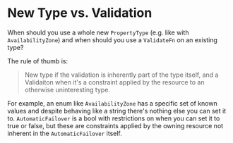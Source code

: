 # New Type vs. Validation

When should you use a whole new `PropertyType` (e.g. like with `AvailabilityZone`) and when should you use a `ValidateFn` on an existing type?

The rule of thumb is:

> New type if the validation is inherently part of the type itself, and a Validaiton when it's a constraint applied by the resource to an otherwise uninteresting type.

For example, an enum like `AvailabilityZone` has a specific set of known values and despite behaving like a string there's nothing else you can set it to. `AutomaticFailover` is a bool with restrictions on when you can set it to true or false, but these are constraints applied by the owning resource not inherent in the `AutomaticFailover` itself.
